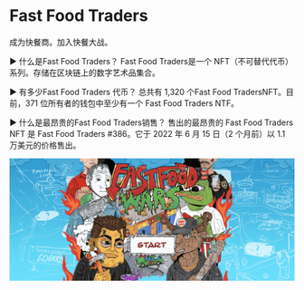 # Fast Food Traders

成为快餐商。加入快餐大战。

▶ 什么是Fast Food Traders？
Fast Food Traders是一个 NFT（不可替代代币）系列。存储在区块链上的数字艺术品集合。

▶ 有多少Fast Food Traders 代币？
总共有 1,320 个Fast Food TradersNFT。目前，371 位所有者的钱包中至少有一个 Fast Food Traders NTF。

▶ 什么是最昂贵的Fast Food Traders销售？
售出的最昂贵的 Fast Food Traders NFT 是 Fast Food Traders #386。它于 2022 年 6 月 15 日（2 个月前）以 1.1 万美元的价格售出。

![nft](321321412_new1.png)
